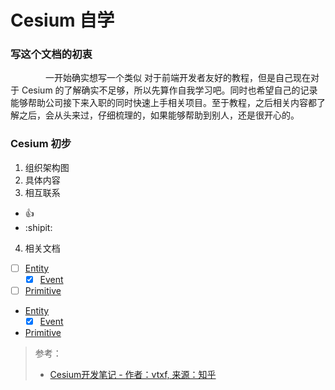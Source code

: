 # **Cesium 自学**

### 写这个文档的初衷
&emsp;&emsp;&emsp;&emsp;一开始确实想写一个类似 对于前端开发者友好的教程，但是自己现在对于 Cesium 的了解确实不足够，所以先算作自我学习吧。同时也希望自己的记录能够帮助公司接下来入职的同时快速上手相关项目。至于教程，之后相关内容都了解之后，会从头来过，仔细梳理的，如果能够帮助到别人，还是很开心的。
### Cesium 初步
1. 组织架构图
2. 具体内容
3. 相互联系
  - :+1:
  - :shipit:

4. 相关文档
  - [ ] [Entity](Cesium-Entity.md)
    - [x] [Event](Cesium-Event.md)
  - [ ] [Primitive](Cesium-Primitive.md)

<!-- Primitive -->

* [Entity](Cesium-Entity.md)
  * [x] [Event](Cesium-Event.md)
* [Primitive](Cesium-Primitive.md)

> 参考：
> - [Cesium开发笔记 - 作者：vtxf, 来源：知乎](https://zhuanlan.zhihu.com/p/80904975)